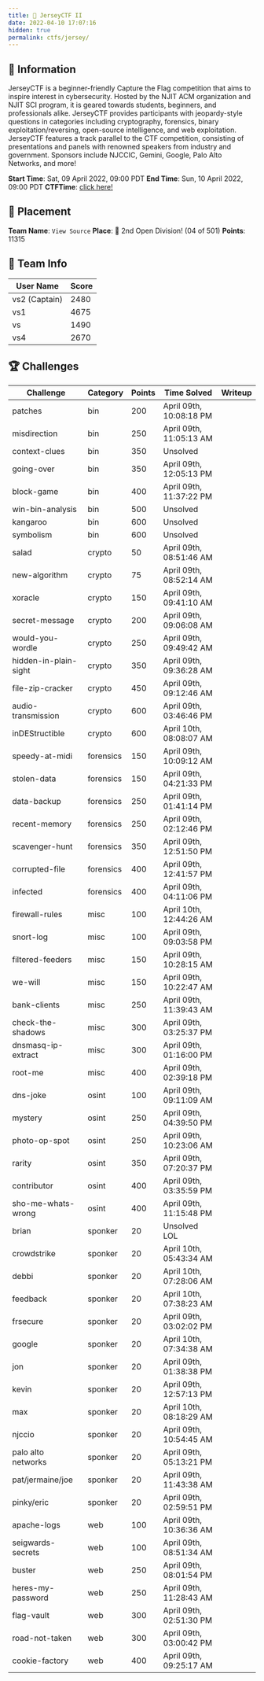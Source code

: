 ```yaml
---
title: 🔐 JerseyCTF II
date: 2022-04-10 17:07:16
hidden: true
permalink: ctfs/jersey/
---
```

## 📜 Information
JerseyCTF is a beginner-friendly Capture the Flag competition that aims to inspire interest in cybersecurity. Hosted by the NJIT ACM organization and NJIT SCI program, it is geared towards students, beginners, and professionals alike. JerseyCTF provides participants with jeopardy-style questions in categories including cryptography, forensics, binary exploitation/reversing, open-source intelligence, and web exploitation. JerseyCTF features a track parallel to the CTF competition, consisting of presentations and panels with renowned speakers from industry and government. Sponsors include NJCCIC, Gemini, Google, Palo Alto Networks, and more!

**Start Time**: Sat, 09 April 2022, 09:00 PDT
**End Time**: Sun, 10 April 2022, 09:00 PDT
**CTFTime**: [click here!](https://ctftime.org/event/1590/)

## 🥇 Placement
**Team Name**: `View Source`
**Place**: 🥈 2nd Open Division! (04 of 501)
**Points**: 11315

## 👥 Team Info
| User Name     | Score |
|---------------|-------|
| vs2 (Captain) | 2480  |
| vs1           | 4675  |
| vs            | 1490  |
| vs4           | 2670  |

## 🏆 Challenges
|Challenge            |Category |Points|Time Solved             |Writeup|
|---------------------|---------|------|------------------------|-------|
|patches              |bin      |200   |April 09th, 10:08:18 PM |       |
|misdirection         |bin      |250   |April 09th, 11:05:13 AM |       |
|context-clues        |bin      |350   |Unsolved                |       |
|going-over           |bin      |350   |April 09th, 12:05:13 PM |       |
|block-game           |bin      |400   |April 09th, 11:37:22 PM |       |
|win-bin-analysis     |bin      |500   |Unsolved                |       |
|kangaroo             |bin      |600   |Unsolved                |       |
|symbolism            |bin      |600   |Unsolved                |       |
|salad                |crypto   |50    |April 09th, 08:51:46 AM |       |
|new-algorithm        |crypto   |75    |April 09th, 08:52:14 AM |       |
|xoracle              |crypto   |150   |April 09th, 09:41:10 AM |       |
|secret-message       |crypto   |200   |April 09th, 09:06:08 AM |       |
|would-you-wordle     |crypto   |250   |April 09th, 09:49:42 AM |       |
|hidden-in-plain-sight|crypto   |350   |April 09th, 09:36:28 AM |       |
|file-zip-cracker     |crypto   |450   |April 09th, 09:12:46 AM |       |
|audio-transmission   |crypto   |600   |April 09th, 03:46:46 PM |       |
|inDEStructible       |crypto   |600   |April 10th, 08:08:07 AM |       |
|speedy-at-midi       |forensics|150   |April 09th, 10:09:12 AM |       |
|stolen-data          |forensics|150   |April 09th, 04:21:33 PM |       |
|data-backup          |forensics|250   |April 09th, 01:41:14 PM |       |
|recent-memory        |forensics|250   |April 09th, 02:12:46 PM |       |
|scavenger-hunt       |forensics|350   |April 09th, 12:51:50 PM |       |
|corrupted-file       |forensics|400   |April 09th, 12:41:57 PM |       |
|infected             |forensics|400   |April 09th, 04:11:06 PM |       |
|firewall-rules       |misc     |100   |April 10th, 12:44:26 AM |       |
|snort-log            |misc     |100   |April 09th, 09:03:58 PM |       |
|filtered-feeders     |misc     |150   |April 09th, 10:28:15 AM |       |
|we-will              |misc     |150   |April 09th, 10:22:47 AM |       |
|bank-clients         |misc     |250   |April 09th, 11:39:43 AM |       |
|check-the-shadows    |misc     |300   |April 09th, 03:25:37 PM |       |
|dnsmasq-ip-extract   |misc     |300   |April 09th, 01:16:00 PM |       |
|root-me              |misc     |400   |April 09th, 02:39:18 PM |       |
|dns-joke             |osint    |100   |April 09th, 09:11:09 AM |       |
|mystery              |osint    |250   |April 09th, 04:39:50 PM |       |
|photo-op-spot        |osint    |250   |April 09th, 10:23:06 AM |       |
|rarity               |osint    |350   |April 09th, 07:20:37 PM |       |
|contributor          |osint    |400   |April 09th, 03:35:59 PM |       |
|sho-me-whats-wrong   |osint    |400   |April 09th, 11:15:48 PM |       |
|brian                |sponker  |20    |Unsolved LOL            |       |
|crowdstrike          |sponker  |20    |April 10th, 05:43:34 AM |       |
|debbi                |sponker  |20    |April 10th, 07:28:06 AM |       |
|feedback             |sponker  |20    |April 10th, 07:38:23 AM |       |
|frsecure             |sponker  |20    |April 09th, 03:02:02 PM |       |
|google               |sponker  |20    |April 10th, 07:34:38 AM |       |
|jon                  |sponker  |20    |April 09th, 01:38:38 PM |       |
|kevin                |sponker  |20    |April 09th, 12:57:13 PM |       |
|max                  |sponker  |20    |April 10th, 08:18:29 AM |       |
|njccio               |sponker  |20    |April 09th, 10:54:45 AM |       |
|palo alto networks   |sponker  |20    |April 09th, 05:13:21 PM |       |
|pat/jermaine/joe     |sponker  |20    |April 09th, 11:43:38 AM |       |
|pinky/eric           |sponker  |20    |April 09th, 02:59:51 PM |       |
|apache-logs          |web      |100   |April 09th, 10:36:36 AM |       |
|seigwards-secrets    |web      |100   |April 09th, 08:51:34 AM |       |
|buster               |web      |250   |April 09th, 08:01:54 PM |       |
|heres-my-password    |web      |250   |April 09th, 11:28:43 AM |       |
|flag-vault           |web      |300   |April 09th, 02:51:30 PM |       |
|road-not-taken       |web      |300   |April 09th, 03:00:42 PM |       |
|cookie-factory       |web      |400   |April 09th, 09:25:17 AM |       |